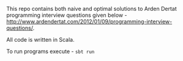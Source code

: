 This repo contains both naive and optimal solutions to Arden Dertat programming interview questions given below -http://www.ardendertat.com/2012/01/09/programming-interview-questions/.

All code is written in Scala.

To run programs execute - `sbt run`

